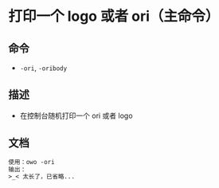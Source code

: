 # 打印一个 logo 或者 ori（主命令）

## 命令
- `-ori`, `-oribody`

## 描述
- 在控制台随机打印一个 ori 或者 logo

## 文档
```txt
使用：owo -ori
输出：
>_< 太长了，已省略...
```